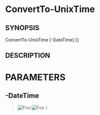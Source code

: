 # ConvertTo-UnixTime
## SYNOPSIS

ConvertTo-UnixTime [-DateTime] <datetime> [<CommonParameters>]

## DESCRIPTION

# PARAMETERS

## **-DateTime**
> ![Foo](https://img.shields.io/badge/Type-datetime-Blue?) ![Foo](https://img.shields.io/badge/Mandatory-TRUE-Red?) \


 
